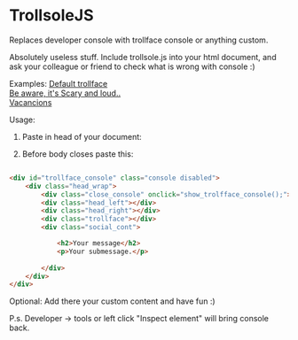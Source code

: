 TrollsoleJS
===========
Replaces developer console with trollface console or anything custom.

Absolutely useless stuff. Include trollsole.js into your html document, and ask your colleague or friend to check what is wrong with console :)

Examples:
<a href="http://trollsole.artrayd.com/" target="_blank">Default trollface</a><br>
<a href="http://trollsole.artrayd.com/fear.html" target="_blank">Be aware, it's Scary and loud..</a><br>
<a href="http://trollsole.artrayd.com/vacancion.html" target="_blank">Vacancions</a><br>

Usage:

1. Paste in head of your document:
	<code>
  		<script type="text/javascript" src="trollsole/trollsole.js"></script>
	</code>
2. Before body closes paste this:


```html

<div id="trollface_console" class="console disabled">
	<div class="head_wrap">
		<div class="close_console" onclick="show_trolfface_console();"></div>
		<div class="head_left"></div>
		<div class="head_right"></div>
		<div class="trollface"></div>
		<div class="social_cont">

			<h2>Your message</h2>
			<p>Your submessage.</p>
				
		</div>
	</div>
</div>

```


Optional:
Add there your custom content and have fun :)

P.s.
Developer -> tools or left click "Inspect element" will bring console back.
